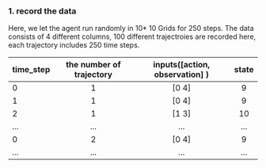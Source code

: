 
### 1. record the data
Here, we let the agent run randomly in 10* 10 Grids for 250 steps.
The data consists of 4 different columns, 100 different trajectroies are recorded here, each trajectory includes 250 time steps.

|    time_step   | the number of trajectory     | inputs([action, observation] )  | state  |
| ---------- | :-----------:  | :-----------: |  :-----------: | 
| 0    | 1    | [0 4]    |9    |
| 1   | 1    | [0 4]    |9    |
| 2  | 1    | [1 3]    |10   |
| ...  |  ...  |...    |  ... |
| 0    | 2    | [0 4]    |9    |
| ...  |  ...  |...    |  ... |



